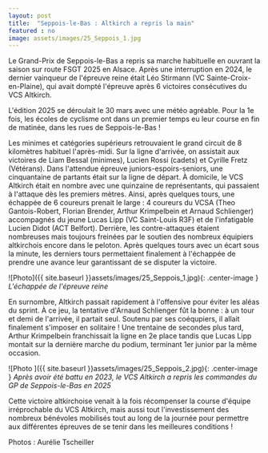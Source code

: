 ```yaml
---
layout: post
title:  "Seppois-le-Bas : Altkirch a repris la main"
featured : no
image: assets/images/25_Seppois_1.jpg
---
```


Le Grand-Prix de Seppois-le-Bas a repris sa marche habituelle en ouvrant la saison sur route FSGT 2025 en Alsace. Après une interruption en 2024, le dernier vainqueur de l'épreuve reine était Léo Stirmann (VC Sainte-Croix-en-Plaine), qui avait dompté l'épreuve après 6 victoires consécutives du VCS Altkirch.

L'édition 2025 se déroulait le 30 mars avec une météo agréable. Pour la 1e fois, les écoles de cyclisme ont dans un premier temps eu leur course en fin de matinée, dans les rues de Seppois-le-Bas !

Les minimes et catégories supérieurs retrouvaient le grand circuit de 8 kilomètres habituel l'après-midi. Sur la ligne d'arrivée, on assistait aux victoires de Liam Bessal (minimes), Lucien Rossi (cadets) et Cyrille Fretz (Vétérans). Dans l'attendue épreuve juniors-espoirs-seniors, une cinquantaine de partants était sur la ligne de départ. À domicile, le VCS Altkirch était en nombre avec une quinzaine de représentants, qui passaient à l'attaque dès les premiers mètres. Ainsi, après quelques tours, une échappée de 6 coureurs prenait le large : 4 coureurs du VCSA (Theo Gantois-Robert, Florian Brender, Arthur Krimpelbein et Arnaud Schlienger) accompagnés du jeune Lucas Lipp (VC Saint-Louis R3F) et de l'infatigable Lucien Didot (ACT Belfort). Derrière, les contre-attaques étaient nombreuses mais toujours freinées par le soutien des nombreux équipiers altkirchois encore dans le peloton. Après quelques tours avec un écart sous la minute, les derniers tours permettaient finalement à l'échappée de prendre une avance leur garantissant de se disputer la victoire.

![Photo]({{ site.baseurl }}assets/images/25_Seppois_1.jpg){: .center-image }
*L'échappée de l'épreuve reine*

En surnombre, Altkirch passait rapidement à l'offensive pour éviter les aléas du sprint. À ce jeu, la tentative d'Arnaud Schlienger fût la bonne : à un tour et demi de l'arrivée, il partait seul. Soutenu par ses coéqupiers, il allait finalement s'imposer en solitaire ! Une trentaine de secondes plus tard, Arthur Krimpelbein franchissait la ligne en 2e place tandis que Lucas Lipp montait sur la dernière marche du podium, terminant 1er junior par la même occasion.

![Photo ]({{ site.baseurl }}assets/images/25_Seppois_2.jpg){: .center-image }
*Après avoir été battu en 2023, le VCS Altkirch a repris les commandes du GP de Seppois-le-Bas en 2025*

Cette victoire altkirchoise venait à la fois récompenser la course d'équipe irréprochable du VCS Altkirch, mais aussi tout l'investissement des nombreux bénévoles mobilisés tout au long de la journée pour permettre aux différentes épreuves de se tenir dans les meilleures conditions !

Photos : Aurélie Tscheiller















